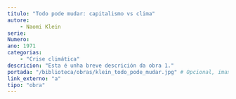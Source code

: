 ```yaml
---
titulo: "Todo pode mudar: capitalismo vs clima"
autore:
    - Naomi Klein
serie:
Numero:
ano: 1971
categorias:
    - "Crise climática"
descricion: "Esta é unha breve descrición da obra 1."
portada: "/biblioteca/obras/klein_todo_pode_mudar.jpg" # Opcional, imaxe da portada
link_externo: "a"
tipo: "obra"
---
```

